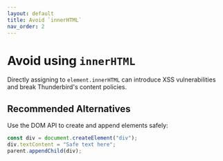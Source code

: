 ```yaml
---
layout: default
title: Avoid `innerHTML`
nav_order: 2
---
```


# Avoid using `innerHTML`

Directly assigning to `element.innerHTML` can introduce XSS vulnerabilities and break Thunderbird's content policies.

## Recommended Alternatives

Use the DOM API to create and append elements safely:

```js
const div = document.createElement("div");
div.textContent = "Safe text here";
parent.appendChild(div);
